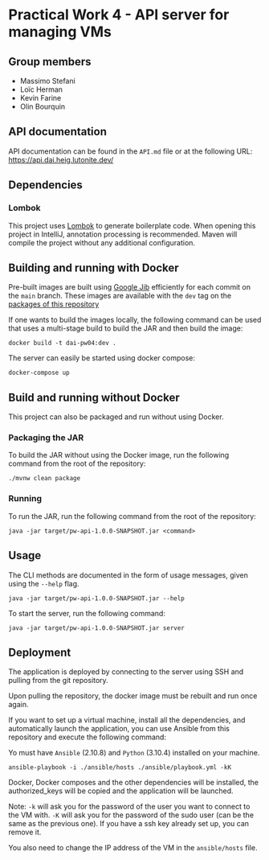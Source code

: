 # Practical Work 4 - API server for managing VMs

## Group members
- Massimo Stefani
- Loïc Herman
- Kevin Farine
- Olin Bourquin

## API documentation

API documentation can be found in the `API.md` file or at the following URL: https://api.dai.heig.lutonite.dev/

## Dependencies

### Lombok

This project uses [Lombok](https://projectlombok.org/) to generate boilerplate code.
When opening this project in IntelliJ, annotation processing is recommended.
Maven will compile the project without any additional configuration.

## Building and running with Docker

Pre-built images are built using [Google Jib](https://github.com/GoogleContainerTools/jib) efficiently for each
commit on the `main` branch.
These images are available with the `dev` tag on the
[packages of this repository](https://github.com/heig-lherman/dai-pw04/pkgs/container/dai-pw04)

If one wants to build the images locally, the following command can be used that uses a multi-stage build to build the
JAR and then build the image:

```shell
docker build -t dai-pw04:dev .
```

The server can easily be started using docker compose:

```shell
docker-compose up
```

## Build and running without Docker

This project can also be packaged and run without using Docker.

### Packaging the JAR

To build the JAR without using the Docker image, run the following command from the root of the repository:

```shell
./mvnw clean package
```

### Running

To run the JAR, run the following command from the root of the repository:

```shell
java -jar target/pw-api-1.0.0-SNAPSHOT.jar <command>
```

## Usage

The CLI methods are documented in the form of usage messages, given using the `--help` flag.

```shell
java -jar target/pw-api-1.0.0-SNAPSHOT.jar --help
```

To start the server, run the following command:

```shell
java -jar target/pw-api-1.0.0-SNAPSHOT.jar server
```

## Deployment

The application is deployed by connecting to the server using SSH and pulling from the git repository.

Upon pulling the repository, the docker image must be rebuilt and run once again.

If you want to set up a virtual machine, install all the dependencies, and automatically launch the application, 
you can use Ansible from this repository and execute the following command:

Yo must have `Ansible` (2.10.8) and `Python` (3.10.4) installed on your machine.

```shell
ansible-playbook -i ./ansible/hosts ./ansible/playbook.yml -kK
```

Docker, Docker composes and the other dependencies will be installed, the authorized_keys will be copied and the 
application will be launched.

Note: `-k` will ask you for the password of the user you want to connect to the VM with. `-K` will ask you for the 
password of the sudo user (can be the same as the previous one). If you have a ssh key already set up, you can remove it.

You also need to change the IP address of the VM in the `ansible/hosts` file.

